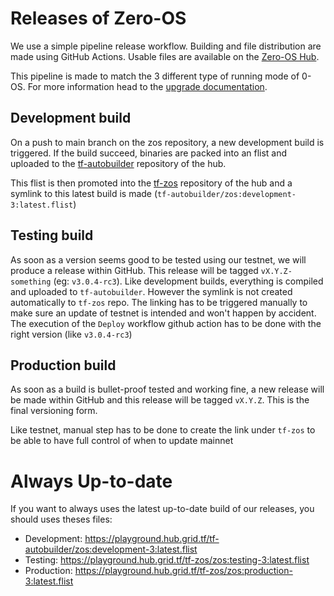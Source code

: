 # Releases of Zero-OS

We use a simple pipeline release workflow. Building and file distribution are made using GitHub Actions.
Usable files are available on the [Zero-OS Hub](https://hub.grid.tf/tf-zos).

This pipeline is made to match the 3 different type of running mode of 0-OS. For more information head to the [upgrade documentation](../identity/upgrade.md).

## Development build

On a push to main branch on the zos repository, a new development build is triggered. If the build succeed,
binaries are packed into an flist and uploaded to the [tf-autobuilder](https://hub.grid.tf/tf-autobuilder) repository of the hub.

This flist is then promoted into the [tf-zos](https://hub.grid.tf/tf-zos) repository of the hub and a symlink to this latest build is made (`tf-autobuilder/zos:development-3:latest.flist`)

## Testing build

As soon as a version seems good to be tested using our testnet, we will produce a release within GitHub.
This release will be tagged `vX.Y.Z-something` (eg: `v3.0.4-rc3`). Like development builds, everything is compiled
and uploaded to `tf-autobuilder`. However the symlink is not created automatically to `tf-zos` repo. The linking has to be triggered manually to make sure an update of testnet is intended and won't happen by accident. The execution of the `Deploy` workflow github action has to be done with the right version (like `v3.0.4-rc3`)

## Production build

As soon as a build is bullet-proof tested and working fine, a new release will be made within GitHub and this
release will be tagged `vX.Y.Z`. This is the final versioning form.

Like testnet, manual step has to be done to create the link under `tf-zos` to be able to have full control of when to update mainnet

# Always Up-to-date

If you want to always uses the latest up-to-date build of our releases, you should uses theses files:

- Development: https://playground.hub.grid.tf/tf-autobuilder/zos:development-3:latest.flist
- Testing: https://playground.hub.grid.tf/tf-zos/zos:testing-3:latest.flist
- Production: https://playground.hub.grid.tf/tf-zos/zos:production-3:latest.flist
